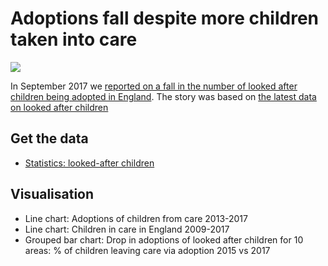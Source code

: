 # Adoptions fall despite more children taken into care

![](https://ichef-1.bbci.co.uk/news/624/cpsprodpb/A523/production/_98057224_chart_adoptionsdrop_birmingham-1.png)

In September 2017 we [reported on a fall in the number of looked after children being adopted in England](http://www.bbc.co.uk/news/uk-england-41427209). The story was based on [the latest data on looked after children](https://www.gov.uk/government/collections/statistics-looked-after-children)

## Get the data

* [Statistics: looked-after children](https://www.gov.uk/government/collections/statistics-looked-after-children)

## Visualisation

* Line chart: Adoptions of children from care 2013-2017
* Line chart: Children in care in England 2009-2017
* Grouped bar chart: Drop in adoptions of looked after children for 10 areas: % of children leaving care via adoption 2015 vs 2017
